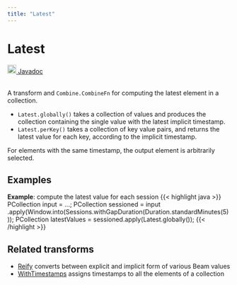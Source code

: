 ```yaml
---
title: "Latest"
---
```

<!--
Licensed under the Apache License, Version 2.0 (the "License");
you may not use this file except in compliance with the License.
You may obtain a copy of the License at

http://www.apache.org/licenses/LICENSE-2.0

Unless required by applicable law or agreed to in writing, software
distributed under the License is distributed on an "AS IS" BASIS,
WITHOUT WARRANTIES OR CONDITIONS OF ANY KIND, either express or implied.
See the License for the specific language governing permissions and
limitations under the License.
-->
# Latest
<table align="left">
    <a target="_blank" class="button"
        href="https://beam.apache.org/releases/javadoc/current/index.html?org/apache/beam/sdk/transforms/Latest.html">
      <img src="https://beam.apache.org/images/logos/sdks/java.png" width="20px" height="20px"
           alt="Javadoc" />
     Javadoc
    </a>
</table>
<br><br>

A transform and `Combine.CombineFn` for computing the latest element in a collection.

* `Latest.globally()` takes a collection of values and produces the collection
  containing the single value with the latest implicit timestamp.
* `Latest.perKey()` takes a collection of key value pairs, and returns the
  latest value for each key, according to the implicit timestamp.

For elements with the same timestamp, the output element is arbitrarily selected.

## Examples
**Example**: compute the latest value for each session
{{< highlight java >}}
 PCollection input = ...;
 PCollection sessioned = input
    .apply(Window.into(Sessions.withGapDuration(Duration.standardMinutes(5)));
 PCollection latestValues = sessioned.apply(Latest.globally());
{{< /highlight >}}

## Related transforms
* [Reify](/documentation/transforms/java/elementwise/reify)
  converts between explicit and implicit form of various Beam values
* [WithTimestamps](/documentation/transforms/java/elementwise/withtimestamps)
  assigns timestamps to all the elements of a collection
